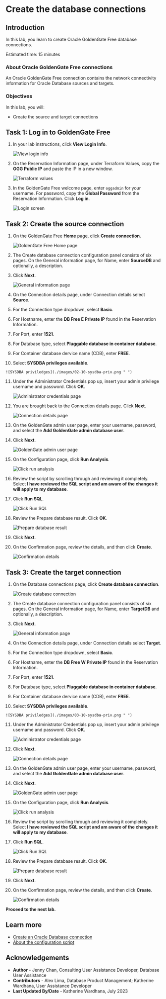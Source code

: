 # Create the database connections

## Introduction

In this lab, you learn to create Oracle GoldenGate Free database connections.

Estimated time: 15 minutes

### About Oracle GoldenGate Free connections

An Oracle GoldenGate Free connection contains the network connectivity information for Oracle Database sources and targets.

### Objectives

In this lab, you will:
* Create the source and target connections


## Task 1: Log in to GoldenGate Free

1. In your lab instructions, click **View Login Info**.

    ![View login info ](./images/01-01-login-info.png " ")

2. On the Reservation Information page, under Terraform Values, copy the **OGG Public IP** and paste the IP in a new window.

    ![Terraform values](./images/01-02-terraform.png " ")

3. In the GoldenGate Free welcome page, enter `oggadmin` for your username. For password, copy the **Global Password** from the Reservation Information. Click **Log in**. 

    ![Login screen](./images/01-03-login.png " ")

## Task 2: Create the source connection

1.  On the GoldenGate Free **Home** page, click **Create connection**.

    ![GoldenGate Free Home page](./images/02-01-create-connection.png " ")

2.  The Create database connection configuration panel consists of six pages. On the General information page, for Name, enter **SourceDB** and optionally, a description.

3.  Click **Next**.

    ![General information page](./images/02-03-general-info.png " ")

4.  On the Connection details page, under Connection details select **Source**.

5.  For the Connection type dropdown, select **Basic**.

6.  For Hostname, enter the **DB Free E Private IP** found in the Reservation Information.

7.  For Port, enter **1521**.

8. For Database type, select **Pluggable database in container database**.

9.  For Container database dervice name (CDB), enter **FREE**.

10.  Select **SYSDBA privileges available**.

    ![SYSDBA priviledges](./images/02-10-sysdba-priv.png " ")

11. Under the Administrator Credentials pop up, insert your admin privilege username and password. Click **OK**.

    ![Administrator credentials page](./images/02-11-admin-credentials.png " ")

12. You are brought back to the Connection details page. Click **Next**.

    ![Connection details page](./images/02-12-connection-details.png " ")

13. On the GoldenGate admin user page, enter your username, password, and select the **Add GoldenGate admin database user**. 

14. Click **Next**.

    ![GoldenGate admin user page](./images/02-14-gg-admin-user.png " ")

15. On the Configuration page, click **Run Analysis**.

    ![Click run analysis](./images/02-15-run-analysis.png " ")

16. Review the script by scrolling through and reviewing it completely. Select **I have reviewed the SQL script and am aware of the changes it will apply to my database**.

17. Click **Run SQL**.

    ![Click Run SQL](./images/02-17-run-sql.png " ")

18. Review the Prepare database result. Click **OK**.

    ![Prepare database result](./images/02-18-preapre-db-result.png " ")

19. Click **Next**.

20. On the Confirmation page, review the details, and then click **Create**.

    ![Confirmation details](./images/02-20-confirmation-details.png " ")

## Task 3: Create the target connection

1.  On the Database connections page, click **Create database connection**.

	![Create database connection](./images/03-01-create-connection.png " ")

2.  The Create database connection configuration panel consists of six pages. On the General information page, for Name, enter **TargetDB** and optionally, a description.

3.  Click **Next**.

    ![General information page](./images/03-03-general-info.png " ")

4.  On the Connection details page, under Connection details select **Target**.

5.  For the Connection type dropdown, select **Basic**.

6.  For Hostname, enter the **DB Free W Private IP** found in the Reservation Information.

7.  For Port, enter **1521**.

8. For Database type, select **Pluggable database in container database**.

9.  For Container database dervice name (CDB), enter **FREE**.

10.  Select **SYSDBA privileges available**.

    ![SYSDBA priviledges](./images/03-10-sysdba-priv.png " ")

11. Under the Administrator Credentials pop up, insert your admin privilege username and password. Click **OK**.

    ![Administrator credentials page](./images/02-11-admin-credentials.png " ")

12. Click **Next**.

    ![Connection details page](./images/03-12-connection-details.png " ")

13. On the GoldenGate admin user page, enter your username, password, and select the **Add GoldenGate admin database user**. 

14. Click **Next**.

    ![GoldenGate admin user page](./images/02-14-gg-admin-user.png " ")

15. On the Configuration page, click **Run Analysis**.

    ![Click run analysis](./images/02-15-run-analysis.png " ")

16. Review the script by scrolling through and reviewing it completely. Select **I have reviewed the SQL script and am aware of the changes it will apply to my database**.

17. Click **Run SQL**.

    ![Click Run SQL](./images/02-17-run-sql.png " ")

18. Review the Prepare database result. Click **OK**.

    ![Prepare database result](./images/02-18-preapre-db-result.png " ")

19. Click **Next**.

20. On the Confirmation page, review the details, and then click **Create**.

    ![Confirmation details](./images/03-20-confirmation-details.png " ")

**Proceed to the next lab.**

## Learn more

* [Create an Oracle Database connection](https://docs-uat.us.oracle.com/en/middleware/goldengate/free/21/uggfe/create-database-connections.html#GUID-F752AD5C-20E4-4397-A5C2-8066CB80A2E6)
* [About the configuration script](https://docs-uat.us.oracle.com/en/middleware/goldengate/free/21/uggfe/create-database-connections.html#GUID-3C6691FA-2C40-445D-8A1A-A7B708085DD9)

## Acknowledgements
* **Author** - Jenny Chan, Consulting User Assistance Developer, Database User Assistance
* **Contributors** -  Alex Lima, Database Product Management; Katherine Wardhana, User Assistance Developer
* **Last Updated By/Date** - Katherine Wardhana, July 2023

